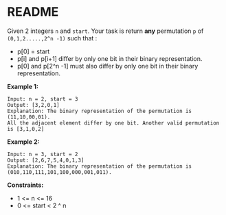 # README #

Given 2 integers `n` and `start`. Your task is return **any** permutation `p` of `(0,1,2.....,2^n -1)` such that :

+ p[0] = start
+ p[i] and p[i+1] differ by only one bit in their binary representation.
+ p[0] and p[2^n -1] must also differ by only one bit in their binary representation.
 

**Example 1:**

```
Input: n = 2, start = 3
Output: [3,2,0,1]
Explanation: The binary representation of the permutation is (11,10,00,01). 
All the adjacent element differ by one bit. Another valid permutation is [3,1,0,2]
```

**Example 2:**

```
Input: n = 3, start = 2
Output: [2,6,7,5,4,0,1,3]
Explanation: The binary representation of the permutation is (010,110,111,101,100,000,001,011).
```

**Constraints:**

+ 1 <= n <= 16
+ 0 <= start < 2 ^ n
